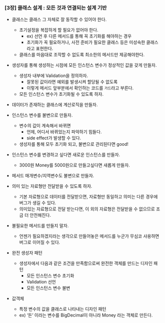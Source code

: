 ### [3장] 클래스 설계 : 모든 것과 연결되는 설계 기반

- 클래스는 클래스 그 자체로 잘 동작할 수 있어야 한다.
    - 초기설정을 복잡하게 할 필요가 없어야 한다.
        - ex) 선언 후 다른 메서드를 통해 꼭 초기화를 해야하는 경우
        - 초기화가 꼭 필요하거나, 사전 준비가 필요한 클래스 등은 미성숙한 클래스라고 표현한다.
    - 클래스를 마음대로 조작할 수 없도록 최소한의 메서드만 제공해야한다.


- 생성자를 통해 생성하는 시점에 모든 인스턴스 변수가 정상적인 값을 갖게 만들자.
    - 생성자 내부에 Validation을 정의하자.
        - 잘못된 값이라면 예외를 발생시켜 할당될 수 없도록
        - 이렇게 메서드 앞부분에서 확인하는 코드를 `가드`라고 부른다.
    - 모든 인스턴스 변수가 초기화될 수 있도록 하자.


- 데이터가 존재하는 클래스에 계산로직을 만들자.


- 인스턴스 변수를 불변으로 만들자.
    - 변수의 값이 계속해서 바뀌면
        - 언제, 어디서 바뀌었는지 파악하기 힘들다.
        - side effect가 발생할 수 있다.
    - 생성자를 통해 모두 초기화 되고, 불변으로 관리된다면 good!


- 인스턴스 변수를 변경하고 싶다면 새로운 인스턴스를 만들자.
    - 3000원 Money를 5000원으로 만들고싶다면 새롭게 만들자.


- 메서드 매개변수/지역변수도 불변으로 만들자.


- 의미 있는 자료형만 전달받을 수 있도록 하자.
    - 기본 자료형으로 데이터를 전달받으면, 자료형만 동일하고 의미는 다른 경우에 버그가 생길 수 있다.
    - 의미있는 자료형으로 전달 받는다면, 이 외의 자료형은 전달받을 수 없으므로 조금 더 안전해진다.


- 불필요한 메서드를 만들지 말자.
    - 언젠가 필요하겠지라는 생각으로 만들어놓은 메서드를 누군가 무심코 사용하면 버그로 이어질 수 있다.


- 완전 생성자 패턴
    - 생성자에서 다음과 같은 조건을 만족함으로써 완전한 객체를 만드는 디자인 패턴
        - 모든 인스턴스 변수 초기화
        - Validation 선언
        - 모든 인스턴스 변수 불변


- 값객체
    - 특정 변수의 값을 클래스로 나타내는 디자인 패턴
    - ex) ‘돈’ 이라는 변수를 BigDecimal이 아니라 Money 라는 객체로 만든다.
